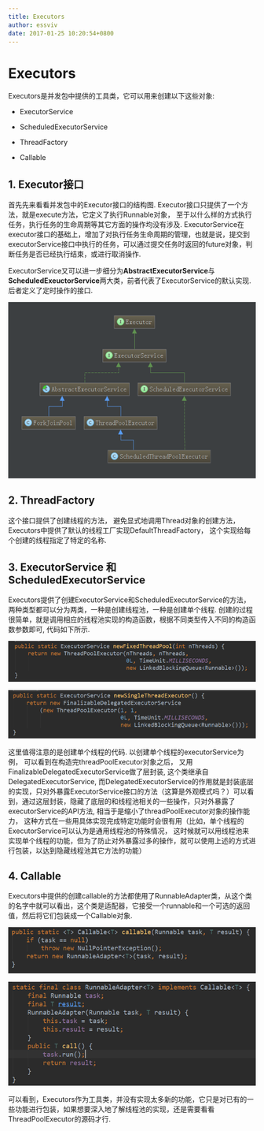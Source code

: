 ```yaml
---
title: Executors
author: essviv
date: 2017-01-25 10:20:54+0800
---
```


# Executors

Executors是并发包中提供的工具类，它可以用来创建以下这些对象:

* ExecutorService

* ScheduledExecutorService

* ThreadFactory

* Callable

## 1. Executor接口

首先先来看看并发包中的Executor接口的结构图. Executor接口只提供了一个方法，就是execute方法，它定义了执行Runnable对象， 至于以什么样的方式执行任务，执行任务的生命周期等其它方面的操作均没有涉及. ExecutorService在executor接口的基础上，增加了对执行任务生命周期的管理，也就是说，提交到executorService接口中执行的任务，可以通过提交任务时返回的future对象，判断任务是否已经执行结束，或进行取消操作.

ExecutorService又可以进一步细分为**AbstractExecutorService**与**ScheduledExeuctorService**两大类，前者代表了ExecutorService的默认实现. 后者定义了定时操作的接口. 

![executor-hierarchy](https://github.com/Essviv/images/blob/master/executor-hierarchy.jpg?raw=true)

## 2. ThreadFactory

这个接口提供了创建线程的方法， 避免显式地调用Thread对象的创建方法， Executors中提供了默认的线程工厂实现DefaultThreadFactory， 这个实现给每个创建的线程指定了特定的名称. 

## 3. ExecutorService 和 ScheduledExecutorService

Executors提供了创建ExecutorService和ScheduledExecutorService的方法， 两种类型都可以分为两类，一种是创建线程池，一种是创建单个线程. 创建的过程很简单，就是调用相应的线程池实现的构造函数，根据不同类型传入不同的构造函数参数即可, 代码如下所示.  

![executor-service-methods](https://github.com/Essviv/images/blob/master/executor-service-methods.jpg?raw=true)

![executor-service-methods](https://github.com/Essviv/images/blob/master/executor-service-methods-2.jpg?raw=true)

这里值得注意的是创建单个线程的代码. 以创建单个线程的executorService为例， 可以看到在构造完threadPoolExecutor对象之后， 又用FinalizableDelegatedExecutorService做了层封装,  这个类继承自DelegatedExecutorService, 而DelegatedExecutorService的作用就是封装底层的实现，只对外暴露ExecutorService接口的方法（这算是外观模式吗？）可以看到，通过这层封装，隐藏了底层的和线程池相关的一些操作，只对外暴露了executorService的API方法, 相当于是缩小了threadPoolExecutor对象的操作能力， 这种方式在一些用具体实现完成特定功能时会很有用（比如，单个线程的ExecutorService可以认为是通用线程池的特殊情况， 这时候就可以用线程池来实现单个线程的功能，但为了防止对外暴露过多的操作，就可以使用上述的方式进行包装，以达到隐藏线程池其它方法的功能）

## 4. Callable

Executors中提供的创建callable的方法都使用了RunnableAdapter类，从这个类的名字中就可以看出，这个类是适配器，它接受一个runnable和一个可选的返回值，然后将它们包装成一个Callable对象.

![callable-methods](https://github.com/Essviv/images/blob/master/callable-methods.jpg?raw=true)

![callable-methods](https://github.com/Essviv/images/blob/master/callable-methods-2.jpg?raw=true)

可以看到，Executors作为工具类，并没有实现太多新的功能，它只是对已有的一些功能进行包装，如果想要深入地了解线程池的实现，还是需要看看ThreadPoolExecutor的源码才行.